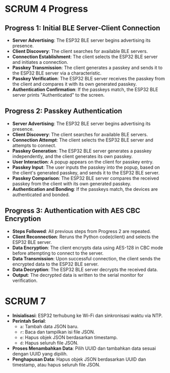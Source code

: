 # SCRUM 4 Progress

## Progress 1: Initial BLE Server-Client Connection

- **Server Advertising**: The ESP32 BLE server begins advertising its presence.
- **Client Discovery**: The client searches for available BLE servers.
- **Connection Establishment**: The client selects the ESP32 BLE server and initiates a connection.
- **Passkey Transmission**: The client generates a passkey and sends it to the ESP32 BLE server via a characteristic.
- **Passkey Verification**: The ESP32 BLE server receives the passkey from the client and compares it with its own generated passkey.
- **Authentication Confirmation**: If the passkeys match, the ESP32 BLE server prints "Authenticated" to the screen.

## Progress 2: Passkey Authentication

- **Server Advertising**: The ESP32 BLE server begins advertising its presence.
- **Client Discovery**: The client searches for available BLE servers.
- **Connection Attempt**: The client selects the ESP32 BLE server and attempts to connect.
- **Passkey Generation**: The ESP32 BLE server generates a passkey independently, and the client generates its own passkey.
- **User Interaction**: A popup appears on the client for passkey entry.
- **Passkey Input**: The user inputs the passkey into the popup, based on the client's generated passkey, and sends it to the ESP32 BLE server.
- **Passkey Comparison**: The ESP32 BLE server compares the received passkey from the client with its own generated passkey.
- **Authentication and Bonding**: If the passkeys match, the devices are authenticated and bonded.

## Progress 3: Authentication with AES CBC Encryption

- **Steps Followed**: All previous steps from Progress 2 are repeated.
- **Client Reconnection**: Reruns the Python code(client) and selects the ESP32 BLE server.
- **Data Encryption**: The client encrypts data using AES-128 in CBC mode before attempting to connect to the server.
- **Data Transmission**: Upon successful connection, the client sends the encrypted data to the ESP32 BLE server.
- **Data Decryption**: The ESP32 BLE server decrypts the received data.
- **Output**: The decrypted data is written to the serial monitor for verification.

# SCRUM 7 

- **Inisialisasi**: ESP32 terhubung ke Wi-Fi dan sinkronisasi waktu via NTP.
- **Perintah Serial**:
  - `a`: Tambah data JSON baru.
  - `r`: Baca dan tampilkan isi file JSON.
  - `e`: Hapus objek JSON berdasarkan timestamp.
  - `d`: Hapus seluruh file JSON.
- **Proses Menambahkan Data**: Pilih UUID dan tambahkan data sesuai dengan UUID yang dipilih.
- **Penghapusan Data**: Hapus objek JSON berdasarkan UUID dan timestamp, atau hapus seluruh file JSON.

